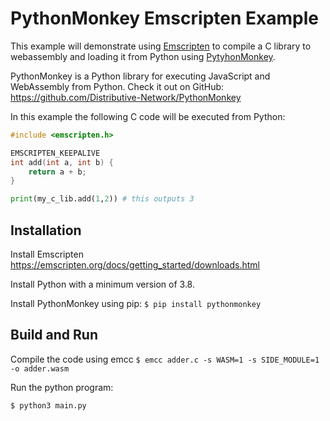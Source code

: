 # PythonMonkey Emscripten Example

This example will demonstrate using [Emscripten](https://emscripten.org/) to compile a C library to webassembly and loading it from Python using [PytyhonMonkey](https://pythonmonkey.io/).

PythonMonkey is a Python library for executing JavaScript and WebAssembly from Python. Check it out on GitHub: https://github.com/Distributive-Network/PythonMonkey

In this example the following C code will be executed from Python:
```c
#include <emscripten.h>

EMSCRIPTEN_KEEPALIVE
int add(int a, int b) {
	return a + b;
}
```

```python
print(my_c_lib.add(1,2)) # this outputs 3
```

## Installation

Install Emscripten https://emscripten.org/docs/getting_started/downloads.html

Install Python with a minimum version of 3.8.

Install PythonMonkey using pip: `$ pip install pythonmonkey`

## Build and Run

Compile the code using emcc
`$ emcc adder.c -s WASM=1 -s SIDE_MODULE=1 -o adder.wasm`

Run the python program:

`$ python3 main.py`

